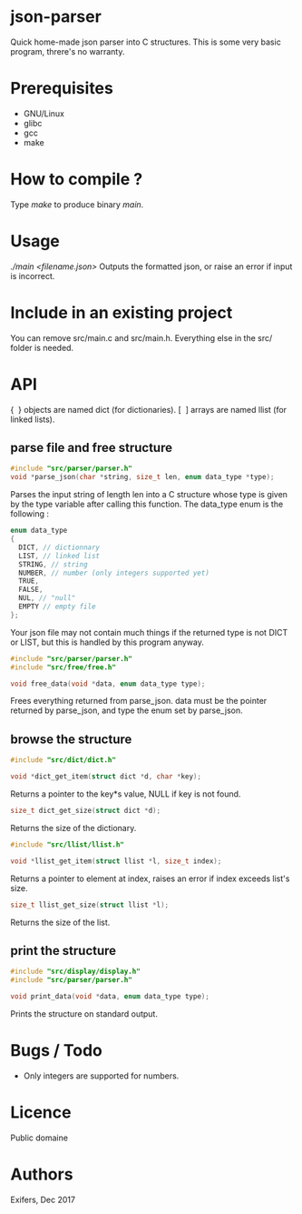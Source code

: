 # json-parser
Quick home-made json parser into C structures. This is some very basic program,
threre's no warranty.

# Prerequisites
- GNU/Linux
- glibc
- gcc
- make

# How to compile ?
Type *make* to produce binary *main*.

# Usage
*./main \<filename.json\>*
Outputs the formatted json, or raise an error if input is incorrect.

# Include in an existing project
You can remove src/main.c and src/main.h. Everything else in the src/ folder
is needed.

# API
{  } objects are named dict (for dictionaries).
[  ] arrays are named llist (for linked lists).

## parse file and free structure
```c
#include "src/parser/parser.h"
void *parse_json(char *string, size_t len, enum data_type *type);
```
Parses the input string of length len into a C structure whose type is given
by the type variable after calling this function.
The data\_type enum is the following :
```c
enum data_type
{
  DICT, // dictionnary
  LIST, // linked list
  STRING, // string
  NUMBER, // number (only integers supported yet)
  TRUE,
  FALSE,
  NUL, // "null"
  EMPTY // empty file
};
```

Your json file may not contain much things if the returned type is not DICT or
LIST, but this is handled by this program anyway.

```c
#include "src/parser/parser.h"
#include "src/free/free.h"

void free_data(void *data, enum data_type type);
```
Frees everything returned from parse\_json. data must be the pointer returned
by parse\_json, and type the enum set by parse\_json.

## browse the structure
```c
#include "src/dict/dict.h"

void *dict_get_item(struct dict *d, char *key);
```
Returns a pointer to the key*s value, NULL if key is not found.
```c
size_t dict_get_size(struct dict *d);
```
Returns the size of the dictionary.
```c
#include "src/llist/llist.h"

void *llist_get_item(struct llist *l, size_t index);
```
Returns a pointer to element at index, raises an error if index exceeds list's
size.
```c
size_t llist_get_size(struct llist *l);
```
Returns the size of the list.

## print the structure
```c
#include "src/display/display.h"
#include "src/parser/parser.h"

void print_data(void *data, enum data_type type);
```

Prints the structure on standard output.

# Bugs / Todo
- Only integers are supported for numbers.

# Licence
Public domaine

# Authors
Exifers, Dec 2017
